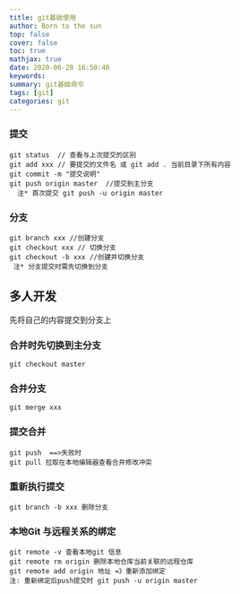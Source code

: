 ```yaml
---
title: git基础使用
author: Born to the sun
top: false
cover: false
toc: true
mathjax: true
date: 2020-06-28 16:50:40
keywords:
summary: git基础命令
tags: [git]
categories: git
---
```

### 提交
``` git
git status  // 查看与上次提交的区别
git add xxx // 要提交的文件名 或 git add . 当前目录下所有内容
git commit -m "提交说明"
git push origin﻿ master  //提交到主分支
  注* 首次提交 git push -u origin master
```
### 分支
```git
git branch xxx //创建分支
git checkout xxx // 切换分支
git checkout -b xxx //创建并切换分支
 注* 分支提交时需先切换到分支
```
## 多人开发
先将自己的内容提交到分支上
### 合并时先切换到主分支
```git
git checkout master
```
### 合并分支
```git
git merge xxx
```
### 提交合并
```git
git push  ==>失败时
git pull 拉取在本地编辑器查看合并修改冲突
```
### 重新执行提交
```git
git branch -b xxx 删除分支
```

### 本地Git 与远程关系的绑定
```git
git remote -v 查看本地git 信息
git remote rm origin 删除本地仓库当前关联的远程仓库
git remote add origin 地址 =》重新添加绑定
注: 重新绑定后push提交时 git push -u origin master
```